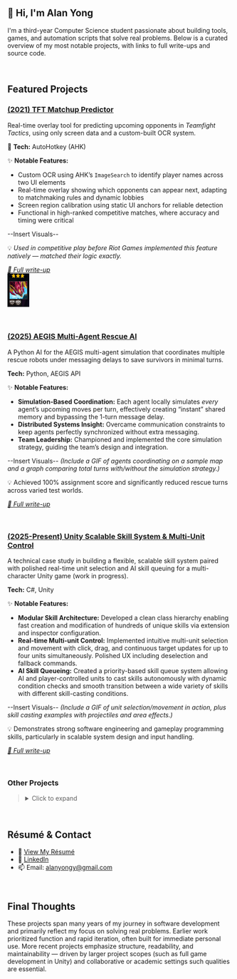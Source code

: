 ## 👋 Hi, I'm Alan Yong

I'm a third-year Computer Science student passionate about building tools, games, and automation scripts that solve real problems. Below is a curated overview of my most notable projects, with links to full write-ups and source code.

&nbsp;
## Featured Projects
### [(2021) TFT Matchup Predictor](https://github.com/yourusername/another-repo)
Real-time overlay tool for predicting upcoming opponents in *Teamfight Tactics*, using only screen data and a custom-built OCR system.

🔧 **Tech:** AutoHotkey (AHK)  

✨ **Notable Features:**  
- Custom OCR using AHK’s `ImageSearch` to identify player names across two UI elements  
- Real-time overlay showing which opponents can appear next, adapting to matchmaking rules and dynamic lobbies  
- Screen region calibration using static UI anchors for reliable detection  
- Functional in high-ranked competitive matches, where accuracy and timing were critical  

--Insert Visuals--

💡 *Used in competitive play before Riot Games implemented this feature natively — matched their logic exactly.*

[*🔗 Full write-up*](https://github.com/yourusername/link)  
![Test Image](Screenshot_1.png)

  
&nbsp;
### [(2025) AEGIS Multi-Agent Rescue AI](https://github.com/yourusername/aegis-rescue-ai)
A Python AI for the AEGIS multi-agent simulation that coordinates multiple rescue robots under messaging delays to save survivors in minimal turns.

**Tech:** Python, AEGIS API

✨ **Notable Features:**  
- **Simulation-Based Coordination:** Each agent locally simulates *every* agent’s upcoming moves per turn, effectively creating “instant” shared memory and bypassing the 1-turn message delay.  
- **Distributed Systems Insight:** Overcame communication constraints to keep agents perfectly synchronized without extra messaging.  
- **Team Leadership:** Championed and implemented the core simulation strategy, guiding the team’s design and integration.

--Insert Visuals--
*(Include a GIF of agents coordinating on a sample map and a graph comparing total turns with/without the simulation strategy.)*

💡 Achieved 100% assignment score and significantly reduced rescue turns across varied test worlds.  

[*🔗 Full write-up*](https://github.com/yourusername/link)  
  
&nbsp;
### [(2025-Present) Unity Scalable Skill System & Multi-Unit Control ](https://github.com/yourusername/a) 
A technical case study in building a flexible, scalable skill system paired with polished real-time unit selection and AI skill queuing for a multi-character Unity game (work in progress).

**Tech:** C#, Unity  

✨ **Notable Features:**  
- **Modular Skill Architecture:** Developed a clean class hierarchy enabling fast creation and modification of hundreds of unique skills via extension and inspector configuration.  
- **Real-time Multi-unit Control:** Implemented intuitive multi-unit selection and movement with click, drag, and continuous target updates for up to four units simultaneously. Polished UX including deselection and fallback commands.  
- **AI Skill Queueing:** Created a priority-based skill queue system allowing AI and player-controlled units to cast skills autonomously with dynamic condition checks and smooth transition between a wide variety of skills with different skill-casting conditions.

--Insert Visuals--
*(Include a GIF of unit selection/movement in action, plus skill casting examples with projectiles and area effects.)*

💡 Demonstrates strong software engineering and gameplay programming skills, particularly in scalable system design and input handling. 

[*🔗 Full write-up*](https://github.com/yourusername/link)  

&nbsp;
### Other Projects
> <details>
>   <summary>Click to expand</summary>
>
> ###[(2020) LoL Kha’Zix Item DPS Calculator](https://github.com/yourusername/r-simulator)
> 
> Interactive spreadsheet tool for comparing item builds and DPS outcomes on the champion Kha’Zix in League Of Legends, factoring in in-game variables like level, skill combo, armor, and existing items. 
> 
> **🔧 Tech:**  
> Google Sheets (Scriptless)
> 
> **✨ Notable Features:**  
> - Dynamic checkbox-and dropdown-based UI for skill selection, level, item choices, and enemy stats  
> - Calculates marginal benefit of new items based on current build (e.g. "How much does this item improve my damage if I already own X and Y?")  
> - Graph compares relative damage increases over time between multiple selected items 
> - Fully formula-driven: uses hundreds of excel-formulas (ie. `IF`, `VLOOKUP`), and reference tabs to model game logic  
> - No scripts used — all logic embedded in spreadsheet cells with google sheets excel-style formulas
> 
> --Insert Visuals--  
> - GIFs and screenshots available (tool in use + formula breakdowns)  
> - [YouTube tutorial video](#) explaining usage and showcasing features  
> - [Reddit post](#) sharing the tool with the community
> 
> 💡 Used personally and by others to optimize high-level Kha’Zix item builds by quantifying damage tradeoffs. 
>
> [*🔗 Full write-up*](https://github.com/yourusername/link)  
>
> &nbsp;
> ### [(2023) HSR Jingliu/Bronya Turn-Order Simulator](https://github.com/yourusername/hsr-simulator)
> A console-based Java tool that models turn order and damage trade-offs for two characters in Honkai Star Rail, then brute-forces every speed-vs-damage combination to find optimal setups.
> 
> **🔧 Tech:** Java  
>
> **✨ Notable Features:**  
> - **Simulation Engine:** Accurately tracks state changes (energy, buffs, strong/weak phases, out-of-turn ults).  
> - **Parameter Search:** Divides speed ranges into user-defined brackets and finds the highest DPS combinations in each.  
> 
> --Insert Visuals--
> *Include a GIF or screenshot of console output for one bracket and the corresponding performance graph.*
>
> 💡 Confirmed community-recommended speed strategy with independent simulation.
>
> [*🔗 Full write-up*](https://github.com/yourusername/link)  
> </details>

&nbsp;
## Résumé & Contact

- 📄 [View My Résumé](link-to-resume.pdf)
- 🔗 [LinkedIn](https://linkedin.com/in/yourprofile)
- 📫 Email: alanyongy@gmail.com

&nbsp;
## Final Thoughts
These projects span many years of my journey in software development and primarily reflect my focus on solving real problems. Earlier work prioritized function and rapid iteration, often built for immediate personal use. More recent projects emphasize structure, readability, and maintainability — driven by larger project scopes (such as full game development in Unity) and collaborative or academic settings such qualities are essential.

